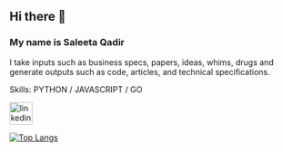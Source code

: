 ## Hi there 👋 
### My name is Saleeta Qadir

I take inputs such as business specs, papers, ideas, whims, drugs 
 and generate outputs such as code, articles, and technical specifications.

Skills: PYTHON / JAVASCRIPT / GO 

[<img src='https://cdn.jsdelivr.net/npm/simple-icons@3.0.1/icons/linkedin.svg' alt='linkedin' height='40'>](https://www.linkedin.com/in/https://www.linkedin.com/in/saleeta-qadir//)  

[![Top Langs](https://github-readme-stats.vercel.app/api/top-langs/?username=saleeta)](https://github.com/anuraghazra/github-readme-stats)

